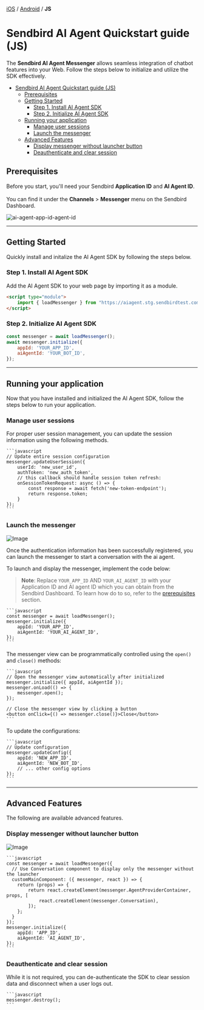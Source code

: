 [iOS](https://github.com/sendbird/sendbird-ai-agent/blob/main/ios/README.md) / [Android](https://github.com/sendbird/sendbird-ai-agent/blob/main/android/README.md) / **JS**

# Sendbird AI Agent Quickstart guide (JS)

The **Sendbird AI Agent Messenger** allows seamless integration of chatbot features into your Web. Follow the steps below to initialize and utilize the SDK effectively.

- [Sendbird AI Agent Quickstart guide (JS)](#sendbird-ai-agent-quickstart-guide-js)
  - [Prerequisites](#prerequisites)
  - [Getting Started](#getting-started)
    - [Step 1. Install AI Agent SDK](#step-1-install-ai-agent-sdk)
    - [Step 2. Initialize AI Agent SDK](#step-2-initialize-ai-agent-sdk)
  - [Running your application](#running-your-application)
    - [Manage user sessions](#manage-user-sessions)
    - [Launch the messenger](#launch-the-messenger)
  - [Advanced Features](#advanced-features)
    - [Display messenger without launcher button](#display-messenger-without-launcher-button)
    - [Deauthenticate and clear session](#deauthenticate-and-clear-session)

## Prerequisites

Before you start, you'll need your Sendbird **Application ID** and **AI Agent ID**. 
<br><br/>
You can find it under the **Channels** > **Messenger** menu on the Sendbird Dashboard.

![ai-agent-app-id-agent-id](https://github.com/user-attachments/assets/37d2873e-f35d-45dd-97cc-3d7c7e638a0c)

---

## Getting Started

Quickly install and initalize the AI Agent SDK by following the steps below.

### Step 1. Install AI Agent SDK

Add the AI Agent SDK to your web page by importing it as a module.

```html
<script type="module">
    import { loadMessenger } from "https://aiagent.stg.sendbirdtest.com/orgs/default/index.js";
</script>
```

### Step 2. Initialize AI Agent SDK

```javascript
const messenger = await loadMessenger();
await messenger.initialize({
    appId: 'YOUR_APP_ID',
    aiAgentId: 'YOUR_BOT_ID',
});
```

---

## Running your application

Now that you have installed and initialized the AI Agent SDK, follow the steps below to run your application.

### Manage user sessions

For proper user session management, you can update the session information using the following methods.

    ```javascript
    // Update entire session configuration
    messenger.updateUserSession({
        userId: 'new_user_id',
        authToken: 'new_auth_token',
        // this callback should handle session token refresh:
        onSessionTokenRequest: async () => {
            const response = await fetch('new-token-endpoint');
            return response.token;
        }
    });
    ```

### Launch the messenger

![Image](https://github.com/user-attachments/assets/74eea8d0-a984-4fb9-9c35-299b6b35b283)

Once the authentication information has been successfully registered, you can launch the messenger to start a conversation with the ai agent.

To launch and display the messenger, implement the code below:

>__Note__: Replace `YOUR_APP_ID` AND `YOUR_AI_AGENT_ID` with your Application ID and AI agent ID which you can obtain from the Sendbird Dashboard. To learn how do to so, refer to the [prerequisites](#prerequisites) section.

    ```javascript
    const messenger = await loadMessenger();
    messenger.initialize({
        appId: 'YOUR_APP_ID',
        aiAgentId: 'YOUR_AI_AGENT_ID',
    });
    ```

The messenger view can be programmatically controlled using the `open()` and `close()` methods:

    ```javascript
    // Open the messenger view automatically after initialized
    messenger.initialize({ appId, aiAgentId });
    messenger.onLoad(() => {
        messenger.open();
    });

    // Close the messenger view by clicking a button
    <button onClick={() => messenger.close()}>Close</button>
    ```

To update the configurations:

    ```javascript
    // Update configuration
    messenger.updateConfig({
        appId: 'NEW_APP_ID',
        aiAgentId: 'NEW_BOT_ID',
        // ... other config options
    });
    ```

---

## Advanced Features

The following are available advanced features.

### Display messenger without launcher button

![Image](https://github.com/user-attachments/assets/348ccad1-ec9a-4851-9324-084eaf569e34)

    ```javascript
    const messenger = await loadMessenger({
      // Use Conversation component to display only the messenger without the launcher
      customMainComponent: ({ messenger, react }) => {
        return (props) => {
            return react.createElement(messenger.AgentProviderContainer, props, [
                react.createElement(messenger.Conversation),
            ]);
        };
      }
    });
    messenger.initialize({
        appId: 'APP_ID',
        aiAgentId: 'AI_AGENT_ID',
    });
    ```

### Deauthenticate and clear session

While it is not required, you can de-authenticate the SDK to clear session data and disconnect when a user logs out.

    ```javascript
    messenger.destroy();
    ```
